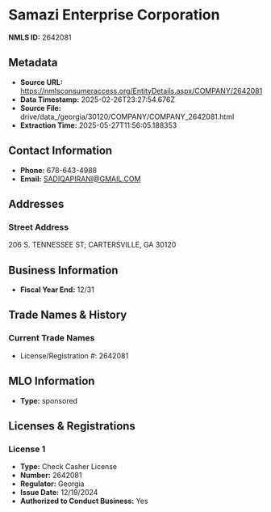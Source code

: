 # Samazi Enterprise Corporation

**NMLS ID:** 2642081

## Metadata
- **Source URL:** https://nmlsconsumeraccess.org/EntityDetails.aspx/COMPANY/2642081
- **Data Timestamp:** 2025-02-26T23:27:54.676Z
- **Source File:** drive/data_/georgia/30120/COMPANY/COMPANY_2642081.html
- **Extraction Time:** 2025-05-27T11:56:05.188353

## Contact Information
- **Phone:** 678-643-4988
- **Email:** SADIQAPIRANI@GMAIL.COM

## Addresses
### Street Address
206 S. TENNESSEE ST; CARTERSVILLE, GA 30120

## Business Information
- **Fiscal Year End:** 12/31

## Trade Names & History
### Current Trade Names
- License/Registration #: 2642081

## MLO Information
- **Type:** sponsored

## Licenses & Registrations

### License 1
- **Type:** Check Casher License
- **Number:** 2642081
- **Regulator:** Georgia
- **Issue Date:** 12/19/2024
- **Authorized to Conduct Business:** Yes
